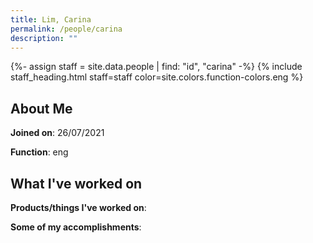 ```yaml
---
title: Lim, Carina
permalink: /people/carina
description: ""
---
```


{%- assign staff = site.data.people | find: "id", "carina" -%}
{% include staff_heading.html staff=staff color=site.colors.function-colors.eng %}

## About Me

**Joined on**: 26/07/2021

**Function**: eng

## What I've worked on

**Products/things I've worked on**:


**Some of my accomplishments**:

